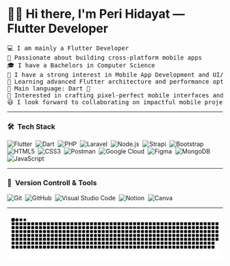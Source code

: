 # 👨‍💻 Hi there, I'm Peri Hidayat — Flutter Developer
<pre>
💻 I am mainly a Flutter Developer  
📱 Passionate about building cross-platform mobile apps  
🎓 I have a Bachelors in Computer Science  
📝 I have a strong interest in Mobile App Development and UI/UX Design
🌱 Learning advanced Flutter architecture and performance optimization  
🌟 Main language: Dart 🚀  
🚩 Interested in crafting pixel-perfect mobile interfaces and scalable app systems  
😃 I look forward to collaborating on impactful mobile projects
</pre>
<hr>

### 🛠 &nbsp;Tech Stack

![Flutter](https://img.shields.io/badge/flutter-02569B?style=for-the-badge&logo=flutter&logoColor=white)&nbsp;
![Dart](https://img.shields.io/badge/dart-0175C2?style=for-the-badge&logo=dart&logoColor=white)&nbsp;
![PHP](https://img.shields.io/badge/php-777BB4?style=for-the-badge&logo=php&logoColor=white)&nbsp;
![Laravel](https://img.shields.io/badge/laravel-FF2D20?style=for-the-badge&logo=laravel&logoColor=white)&nbsp;
![Node.js](https://img.shields.io/badge/node.js-339933?style=for-the-badge&logo=nodedotjs&logoColor=white)&nbsp;
![Strapi](https://img.shields.io/badge/strapi-2E7EEA?style=for-the-badge&logo=strapi&logoColor=white)&nbsp;
![Bootstrap](https://img.shields.io/badge/bootstrap-%23563D7C.svg?style=for-the-badge&logo=bootstrap&logoColor=white)&nbsp;
![HTML5](https://img.shields.io/badge/html5-%23E34F26.svg?style=for-the-badge&logo=html5&logoColor=white)&nbsp;
![CSS3](https://img.shields.io/badge/css3-%231572B6.svg?style=for-the-badge&logo=css3&logoColor=white)&nbsp;
![Postman](https://img.shields.io/badge/Postman-FF6C37?style=for-the-badge&logo=postman&logoColor=white)&nbsp;
![Google Cloud](https://img.shields.io/badge/GoogleCloud-%234285F4.svg?style=for-the-badge&logo=google-cloud&logoColor=white)&nbsp;
![Figma](https://img.shields.io/badge/figma-%23F24E1E.svg?style=for-the-badge&logo=figma&logoColor=white)&nbsp;
![MongoDB](https://img.shields.io/badge/MongoDB-%234ea94b.svg?style=for-the-badge&logo=mongodb&logoColor=white)&nbsp;
![JavaScript](https://img.shields.io/badge/javascript-%23323330.svg?style=for-the-badge&logo=javascript&logoColor=%23F7DF1E)&nbsp;

---

### 🧰 &nbsp;Version Controll & Tools 

![Git](https://img.shields.io/badge/git-%23F05033.svg?style=for-the-badge&logo=git&logoColor=white)&nbsp;
![GitHub](https://img.shields.io/badge/github-%23121011.svg?style=for-the-badge&logo=github&logoColor=white)&nbsp;
![Visual Studio Code](https://img.shields.io/badge/Visual%20Studio%20Code-0078d7.svg?style=for-the-badge&logo=visual-studio-code&logoColor=white)&nbsp;
![Notion](https://img.shields.io/badge/Notion-%23000000.svg?style=for-the-badge&logo=notion&logoColor=white)&nbsp;
![Canva](https://img.shields.io/badge/Canva-%2300C4CC.svg?style=for-the-badge&logo=Canva&logoColor=white)&nbsp;

---

<p align="center">
  <img  src="https://raw.githubusercontent.com/Elanza-48/Elanza-48/main/resources/img/github-contribution-grid-snake.svg"
    alt="example" />
</p>

